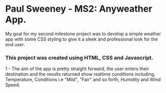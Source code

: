 # Paul Sweeney - MS2: Anyweather App.

My goal for my second milestone project was to develop a simple weather app with some CSS styling to give it a sleek and professional look for the end user.
### This project was created using HTML, CSS and Javascript.

1 - The aim of the app is pretty straight forward, the user enters their destination and the results returned show realtime conditions including, Temperature, Conditions i.e "Mild", "Fair" and so forth, Humidity and Wind Speed.
